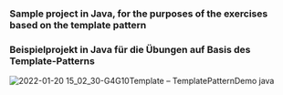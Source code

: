 ### Sample project in Java, for the purposes of the exercises based on the template pattern

### Beispielprojekt in Java für die Übungen auf Basis des Template-Patterns

![2022-01-20 15_02_30-G4G10Template – TemplatePatternDemo java](https://user-images.githubusercontent.com/55690923/150353360-6d0434d6-916c-4c92-b9b4-184127d3649d.png)
